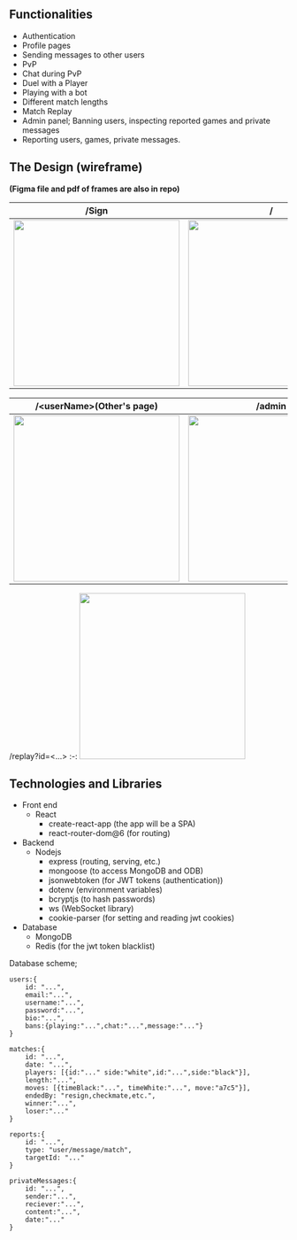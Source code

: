 ## Functionalities

- Authentication
- Profile pages
- Sending messages to other users
- PvP
- Chat during PvP
- Duel with a Player
- Playing with a bot
- Different match lengths
- Match Replay
- Admin panel; Banning users, inspecting reported games and private messages
- Reporting users, games, private messages.

## The Design (wireframe)

<b>(Figma file and pdf of frames are also in repo)</b>

/Sign|/|/\<userName>(Users own page)
:-:|:-:|:-:
<img src="https://user-images.githubusercontent.com/59491631/175370379-a4e87480-0078-4372-8d87-0145728d5d27.png" style="display:inline; width:300px; height:300px;">  |  <img src="https://user-images.githubusercontent.com/59491631/175371130-1807fbc4-5fb0-4c08-b259-327520f809fe.png" style="display:inline; width:300px; height:300px;"> |   <img src="https://user-images.githubusercontent.com/59491631/175374065-9a0bafa2-2516-404c-8448-a6fa2cce7404.png" style="display:inline; width:300px; height:300px;"> 

/\<userName>(Other's page) | /admin | /PvP
:-:|:-:|:-:
<img src="https://user-images.githubusercontent.com/59491631/175374357-6915d22e-d7ee-4c49-9874-36a1babb4ae6.png" style="display:inline; width:300px; height:300px;"> | <img src="https://user-images.githubusercontent.com/59491631/175374815-ff8c8f6a-49c3-44e5-b4bf-fd22eab85716.png" style="display:inline; width:300px; height:300px;"> | <img src="https://user-images.githubusercontent.com/59491631/175375151-a06bd5dc-8018-4e14-b5d4-771e615af8d7.png" style="display:inline; width:300px; height:300px;">
  
/replay?id=<...>
:-:
  <img src="https://user-images.githubusercontent.com/59491631/175375402-00b46374-88fc-4b90-8915-ae4c12b96a6d.png" style="display:inline; width:300px; height:300px;">
  
  
## Technologies and Libraries

- Front end
  - React
    - create-react-app (the app will be a SPA)
    - react-router-dom@6 (for routing)
- Backend
  - Nodejs
    - express (routing, serving, etc.)
    - mongoose (to access MongoDB and ODB)
    - jsonwebtoken (for JWT tokens (authentication))
    - dotenv (environment variables)
    - bcryptjs (to hash passwords)
    - ws (WebSocket library)
    - cookie-parser (for setting and reading jwt cookies)
- Database
  - MongoDB
  - Redis (for the jwt token blacklist)

Database scheme;

```
users:{
	id: "...",
	email:"...",
	username:"...",
	password:"...",
	bio:"...",
	bans:{playing:"...",chat:"...",message:"..."}
}

matches:{
	id: "...",
	date: "...",
	players: [{id:"..." side:"white",id:"...",side:"black"}],
	length:"...",
	moves: [{timeBlack:"...", timeWhite:"...", move:"a7c5"}],
	endedBy: "resign,checkmate,etc.",
	winner:"...",
	loser:"..."
}

reports:{
	id: "...",
	type: "user/message/match",
	targetId: "..."
}

privateMessages:{
	id: "...",
	sender:"...",
	reciever:"...",
	content:"...",
	date:"..."		
}
```
